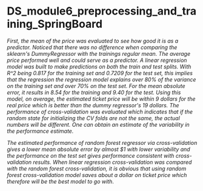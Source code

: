 # DS_module6_preprocessing_and_training_SpringBoard

*First, the mean of the price was evaluated to see how good it is as a predictor. Noticed that there was no difference when comparing the sklearn's DummyRegressor with the trainings regular mean. The average price performed well and could serve as a predictor. A linear regression model was built to make predictions on both the train and test splits.  With R^2 being 0.817 for the training set and 0.7209 for the test set, this implies that the regression the regression model explains over 80% of the variance on the training set and over 70% on the test set. For the mean absolute error, it results in 8.54 for the training and 9.40 for the test. 
Using this model, on average, the estimated ticket price will be within 9 dollars for the real price which is better than the dummy  regressor's 19 dollars.
The performance of cross-validation was evaluated which indicates that if the random state for initializing the CV folds are not the same, the actual numbers will be different. One can obtain an estimate of the variability in the performance estimate.*

*The estimated performance of random forest regressor via cross-validation gives a lower mean absolute error by almost $1 with lower variability and the performance on the test set gives performance consistent with cross-validation results. When linear regression cross-validation was compared with the random forest cross-validation, it is obvious that using random forest cross-validation model saves about a dollar on ticket price which therefore will be the best model to go with*. 
